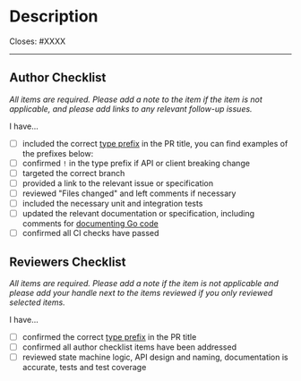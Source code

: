 # Description

Closes: #XXXX

<!-- Add a description of the changes that this PR introduces and the files that
are the most critical to review. -->

---

## Author Checklist

_All items are required. Please add a note to the item if the item is not applicable, and
please add links to any relevant follow-up issues._

I have...

- [ ] included the correct [type prefix](https://github.com/commitizen/conventional-commit-types/blob/v3.0.0/index.json) in the PR title, you can find examples of the prefixes below:
  <!-- * `feat`: A new feature
  * `fix`: A bug fix
  * `docs`: Documentation only changes
  * `style`: Changes that do not affect the meaning of the code (white-space, formatting, missing semi-colons, etc)
  * `refactor`: A code change that neither fixes a bug nor adds a feature
  * `perf`: A code change that improves performance
  * `test`: Adding missing tests or correcting existing tests
  * `build`: Changes that affect the build system or external dependencies (example scopes: gulp, broccoli, npm)
  * `ci`: Changes to our CI configuration files and scripts (example scopes: Travis, Circle, BrowserStack, SauceLabs)
  * `chore`: Other changes that don't modify src or test files
  * `revert`: Reverts a previous commit -->
- [ ] confirmed `!` in the type prefix if API or client breaking change
- [ ] targeted the correct branch
- [ ] provided a link to the relevant issue or specification
- [ ] reviewed "Files changed" and left comments if necessary
- [ ] included the necessary unit and integration tests
- [ ] updated the relevant documentation or specification, including comments for [documenting Go code](https://blog.golang.org/godoc)
- [ ] confirmed all CI checks have passed

## Reviewers Checklist

_All items are required. Please add a note if the item is not applicable and please add
your handle next to the items reviewed if you only reviewed selected items._

I have...

- [ ] confirmed the correct [type prefix](https://github.com/commitizen/conventional-commit-types/blob/v3.0.0/index.json) in the PR title
- [ ] confirmed all author checklist items have been addressed
- [ ] reviewed state machine logic, API design and naming, documentation is accurate, tests and test coverage
